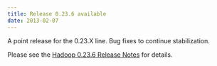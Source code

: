 ```yaml
---
title: Release 0.23.6 available
date: 2013-02-07
---
```


A point release for the 0.23.X line. Bug fixes to continue
stabilization.

Please see the [Hadoop 0.23.6 Release
Notes](http://hadoop.apache.org/docs/r0.23.6/hadoop-project-dist/hadoop-common/releasenotes.html)
for details.

